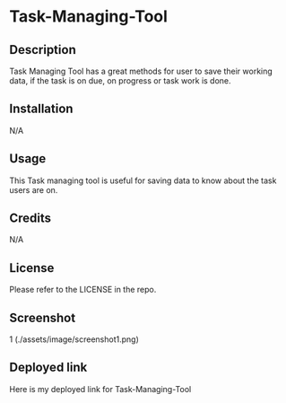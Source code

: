 # Task-Managing-Tool

## Description
Task Managing Tool has a great methods for user to save their working data, if the task is on due, on progress or task work is done.

## Installation

N/A

## Usage
This Task managing tool is useful for saving data to know about the task users are on.


## Credits

N/A

## License

Please refer to the LICENSE in the repo.

## Screenshot
1 (./assets/image/screenshot1.png)


## Deployed link
Here is my deployed link for Task-Managing-Tool